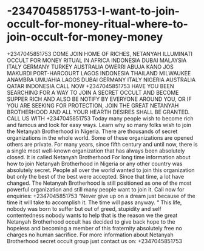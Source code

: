 # -2347045851753-I-want-to-join-occult-for-money-ritual-where-to-join-occult-for-money-money
+2347045851753 COME JOIN HOME OF RICHES, NETANYAH ILLUMINATI OCCULT FOR MONEY RITUAL IN AFRICA INDONESIA DUBAI MALAYSIA ITALY GERMANY TURKEY AUSTRALIA OWERRI ABUJA KANO JOS MAKURDI PORT-HARCOURT LAGOS INDONESIA THAILAND MILWAUKEE ANAMBRA UMUAHIA LAGOS DUBAI GERMANY ITALY NIGERIA AUSTRALIA QATAR INDONESIA CALL NOW +2347045851753 HAVE YOU BEEN SEARCHING FOR A WAY TO JOIN A SECRET OCCULT AND BECOME SUPPER RICH AND ALSO BE NOTIFY BY EVERYONE AROUND YOU, OR IF YOU ARE SEEKING FOR PROTECTION, JOIN THE GREAT NETANYAH BROTHERHOOD AND ALL YOUR HEARTH DESIRES SHALL BE GRANTED. CALL US WITH +2347045851753 Today many people wish to become rich and famous and look for easy ways. Learn why so many folks wish to join the Netanyah Brotherhood in Nigeria.    There are thousands of secret organizations in the whole world. Some of these organizations are opened others are private. For many years, since fifth century and until now, there is a single most well-known organization that has always been absolutely closed. It is called Netanyah Brotherhood For long time information about how to join Netanyah Brotherhood in Nigeria or any other country was absolutely secret. People all over the world wanted to join this organization but only the best of the best were accepted. Since that time, a lot have changed. The Netanyah Brotherhood is still positioned as one of the most powerful organization and still many people want to join it. Call now for enquiries: +2347045851753      “Never give up on a dream just because of the time it will take to accomplish it. The time will pass anyway. “    This life, nobody was born to suffer but out of greed, stupidity and self contentedness nobody wants to help that is the reason we the great Netanyah Brotherhood occult has decided to give back hope to the hopeless and becoming a member of this fraternity absolutely free no charges no human sacrifice. For more information about Netanyah Brotherhood secret occult group just contact us on: +2347045851753
